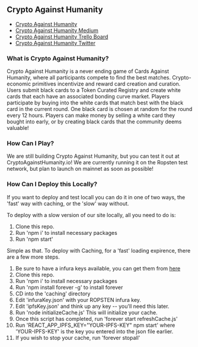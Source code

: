 
## Crypto Against Humanity

- [Crypto Against Humanity](cryptoagainsthumanity.io)
- [Crypto Against Humanity Medium](https://medium.com/crypto-against-humanity)
- [Crypto Against Humanity Trello Board](https://trello.com/b/YkufNwH7/kanban)
- [Crypto Against Humanity Twitter](https://twitter.com/CryptoVHumanity)

### What is Crypto Against Humanity?
Crypto Against Humanity is a never ending game of Cards Against Humanity, where all participants compete to find the best matches. Crypto-economic primitives incentivize and reward card creation and curation. Users submit black cards to a Token Curated Registry and create white cards that each have an associated bonding curve market. Players participate by buying into the white cards that match best with the black card in the current round. One black card is chosen at random for the round every 12 hours. Players can make money by selling a white card they bought into early, or by creating black cards that the community deems valuable!

### How Can I Play?
We are still building Crypto Against Humanity, but you can test it out at CryptoAgainstHumanity.io! We are currently running it on the Ropsten test network, but plan to launch on mainnet as soon as possible!


### How Can I Deploy this Locally?
If you want to deploy and test locall you can do it in one of two ways, the 'fast' way with caching, or the 'slow' way without.

To deploy with a slow version of our site locally, all you need to do is:
1. Clone this repo.
2. Run 'npm i' to install necessary packages
3. Run 'npm start'

Simple as that. To deploy with Caching, for a 'fast' loading expirence, there are a few more steps.
1. Be sure to have a infura keys available, you can get them from [here](https://infura.io/)
2. Clone this repo.
3. Run 'npm i' to install necessary packages
4. Run 'npm install forever -g' to install forever
5. CD into the 'caching' directory
6. Edit 'infuraKey.json' with your ROPSTEN infura key.
7. Edit 'ipfsKey.json' and think up any key -- you'll need this later.
8. Run 'node initializeCache.js' This will initialize your cache.
9. Once this script has completed, run 'forever start refreshCache.js'
10. Run 'REACT_APP_IPFS_KEY="YOUR-IPFS-KEY" npm start' where 'YOUR-IPFS-KEY' is the key you entered into the json file earlier.
11. If you wish to stop your cache, run 'forever stopall'


